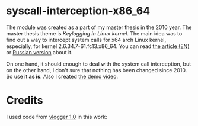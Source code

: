 # syscall-interception-x86_64

The module was created as a part of my master thesis in the 2010 year. The master thesis theme is *Keylogging in Linux kernel*. The main idea was to find out a way to intercept system calls for x64 arch Linux kernel, especially, for kernel 2.6.34.7-61.fc13.x86_64. You can read [the article (EN)](http://www.goncharov.xyz/it/system-call-interception-in-linux-kernel-module.html) or [Russian version](https://habr.com/post/110369) about it.

On one hand, it should enough to deal with the system call interception, but on the other hand, I don't sure that nothing has been changed since 2010. So use it **as is**.  Also I created [the demo video](https://www.youtube.com/watch?v=FgPVCQa0qsw).

# Credits
I used code from [vlogger 1.0](https://github.com/vanhauser-thc/THC-Archive) in this work:
